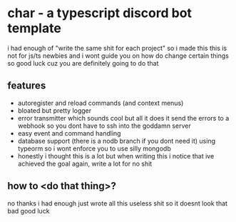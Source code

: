 # char - a typescript discord bot template

i had enough of "write the same shit for each project" so i made this
this is not for js/ts newbies and i wont guide you on how do change certain things so good luck cuz you are definitely going to do that

## features

- autoregister and reload commands (and context menus)
- bloated but pretty logger
- error transmitter which sounds cool but all it does it send the errors to a webhook so you dont have to ssh into the goddamn server
- easy event and command handling
- database support (there is a nodb branch if you dont need it) using typeorm so i wont enforce you to use silly mongodb
- honestly i thought this is a lot but when writing this i notice that ive achieved the goal again, write a lot for no shit

## how to \<do that thing\>?

no thanks i had enough
just wrote all this useless shit so it doesnt look that bad
good luck
